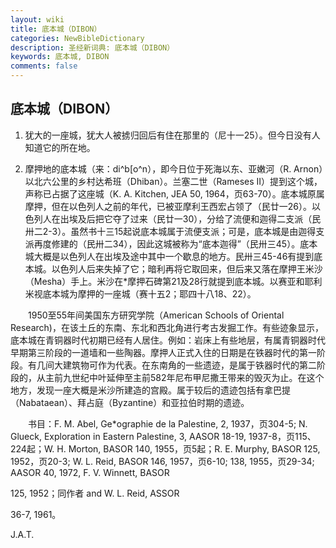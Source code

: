 ```yaml
---
layout: wiki
title: 底本城（DIBON）
categories: NewBibleDictionary
description: 圣经新词典: 底本城（DIBON）
keywords: 底本城, DIBON
comments: false
---
```


## 底本城（DIBON）

1. 犹大的一座城，犹大人被掳归回后有住在那里的（尼十一25）。但今日没有人知道它的所在地。

2. 摩押地的底本城（来：di^b[o^n），即今日位于死海以东、亚嫩河（R. Arnon）以北六公里的乡村达希班（Dhiban）。兰塞二世（Rameses II）提到这个城，声称已占据了这座城（K. A. Kitchen, JEA 50, 1964，页63-70）。底本城原属摩押，但在以色列人之前的年代，已被亚摩利王西宏占领了（民廿一26）。以色列人在出埃及后把它夺了过来（民廿一30），分给了流便和迦得二支派（民卅二2-3）。虽然书十三15起说底本城属于流便支派；可是，底本城是由迦得支派再度修建的（民卅二34），因此这城被称为“底本迦得”（民卅三45）。底本城大概是以色列人在出埃及途中其中一个歇息的地方。民卅三45-46有提到底本城。以色列人后来失掉了它；暗利再将它取回来，但后来又落在摩押王米沙（Mesha）手上。米沙在*摩押石碑第21及28行就提到底本城。以赛亚和耶利米视底本城为摩押的一座城（赛十五2；耶四十八18、22）。

　　1950至55年间美国东方研究学院（American Schools of Oriental Research)，在该土丘的东南、东北和西北角进行考古发掘工作。有些迹象显示，底本城在青铜器时代初期已经有人居住。例如：岩床上有些地层，有属青铜器时代早期第三阶段的一道墙和一些陶器。摩押人正式入住的日期是在铁器时代的第一阶段。有几间大建筑物可作为代表。在东南角的一些遗迹，是属于铁器时代的第二阶段的，从主前九世纪中叶延伸至主前582年尼布甲尼撒王带来的毁灭为止。在这个地方，发现一座大概是米沙所建造的宫殿。属于较后的遗迹包括有拿巴提（Nabataean）、拜占庭（Byzantine）和亚拉伯时期的遗迹。

　　书目：F. M. Abel, Ge*ographie de la Palestine, 2, 1937，页304-5; N. Glueck, Exploration in Eastern Palestine, 3, AASOR 18-19, 1937-8，页115、224起；W. H. Morton, BASOR 140, 1955，页5起；R. E. Murphy, BASOR 125, 1952，页20-3; W. L. Reid, BASOR 146, 1957，页6-10; 138, 1955，页29-34; AASOR 40, 1972, F. V. Winnett, BASOR

125, 1952；同作者 and W. L. Reid, ASSOR

36-7, 1961。

J.A.T.








